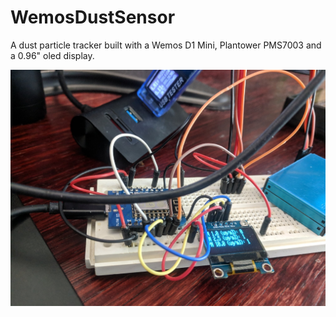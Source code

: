 # WemosDustSensor
A dust particle tracker built with a Wemos D1 Mini, Plantower PMS7003 and a 0.96" oled display.

![Dust sensor running](https://raw.githubusercontent.com/SwapBap/WemosDustSensor/master/img.jpg)
